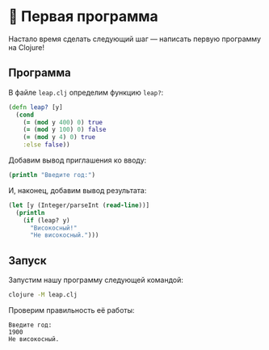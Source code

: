 # :page_facing_up: Первая программа

Настало время сделать следующий шаг &mdash; написать первую программу на Clojure!

## Программа

В файле `leap.clj` определим функцию `leap?`:

``` clojure
(defn leap? [y]
  (cond
    (= (mod y 400) 0) true
    (= (mod y 100) 0) false
    (= (mod y 4) 0) true
    :else false))
```

Добавим вывод приглашения ко вводу:

``` clojure
(println "Введите год:")
```

И, наконец, добавим вывод результата:

``` clojure
(let [y (Integer/parseInt (read-line))]
  (println
    (if (leap? y)
      "Високосный!"
      "Не високосный.")))
```

## Запуск

Запустим нашу программу следующей командой:

``` bash
clojure -M leap.clj
```

Проверим правильность её работы:

```
Введите год:
1900
Не високосный.
```

